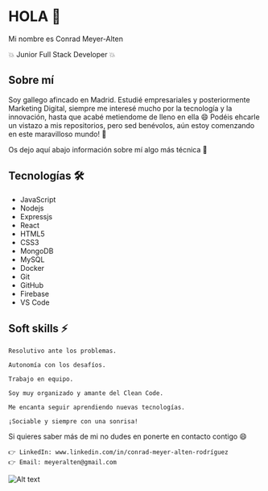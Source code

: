 # HOLA 👋

Mi nombre es Conrad Meyer-Alten

💥 Junior Full Stack Developer 💥

## Sobre mí 

Soy gallego afincado en Madrid. Estudié empresariales y posteriormente Marketing Digital, siempre me interesé mucho por la tecnología y la innovación, hasta que acabé metiendome de lleno en ella 😄 Podéis ehcarle un vistazo a mis repositorios, pero sed benévolos, aún estoy comenzando en este maravilloso mundo! 🤩

Os dejo aquí abajo información sobre mí algo más técnica 🔽

## Tecnologías 🛠

- JavaScript
- Nodejs
- Expressjs 
- React 
- HTML5 
- CSS3  
- MongoDB 
- MySQL
- Docker
- Git 
- GitHub
- Firebase 
- VS Code

## Soft skills ⚡

    Resolutivo ante los problemas.

    Autonomía con los desafíos.

    Trabajo en equipo. 

    Soy muy organizado y amante del Clean Code. 

    Me encanta seguir aprendiendo nuevas tecnologías.
 
    ¡Sociable y siempre con una sonrisa!
 
Si quieres saber más de mi no dudes en ponerte en contacto contigo 😄

    👉 LinkedIn: www.linkedin.com/in/conrad-meyer-alten-rodríguez
    👉 Email: meyeralten@gmail.com

![ Alt text](https://media.giphy.com/media/jfF6mIPumEzN9QW0kL/giphy.gif)
